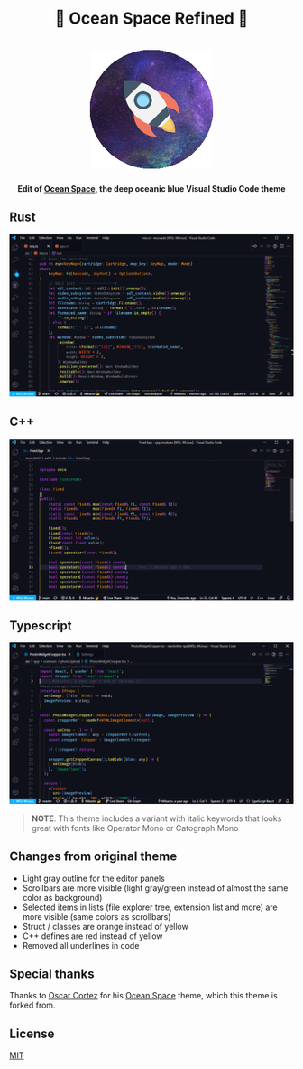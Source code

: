 <h1 align="center">🌌 Ocean Space Refined 🚀</h1>

<h1 align="center">
<img src="https://raw.githubusercontent.com/Mikastiv/ocean-space-refined/master/images/icon.png" alt="ocean-space">
</h1>

<h4 align="center">
 Edit of <a href="https://github.com/oscarmcm/ocean-space">Ocean Space</a>, the deep oceanic blue Visual Studio Code theme
</h4>

## Rust

![ocean-space-rust](images/rust.png)

## C++

![ocean-space-cpp](images/cpp.png)

## Typescript

![ocean-space-typescript](images/typescript.png)

> **NOTE**: This theme includes a variant with italic keywords that looks great with fonts like Operator Mono or Catograph Mono

## Changes from original theme

- Light gray outline for the editor panels
- Scrollbars are more visible (light gray/green instead of almost the same color as background)
- Selected items in lists (file explorer tree, extension list and more) are more visible (same colors as scrollbars)
- Struct / classes are orange instead of yellow
- C++ defines are red instead of yellow
- Removed all underlines in code

## Special thanks

Thanks to [Oscar Cortez](https://github.com/oscarmcm) for his [Ocean Space](https://github.com/oscarmcm/ocean-space) theme, which this theme is forked from.

## License

[MIT](LICENSE)
